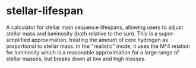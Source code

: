# stellar-lifespan

A calculator for stellar main sequence lifespans, allowing users to adjust stellar mass and luminosity (both relative to the sun).  This is a super-simplified approximation, treating the amount of core hydrogen as proportional to stellar mass.  In the "realistic" mode, it uses the M^4 relation for luminosity which is a reasonable approximation for a large range of stellar masses, but breaks down at low and high masses.  
